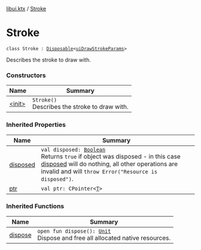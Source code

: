 [libui.ktx](../index.md) / [Stroke](./index.md)

# Stroke

`class Stroke : `[`Disposable`](../-disposable/index.md)`<`[`uiDrawStrokeParams`](../../libui/ui-draw-stroke-params/index.md)`>`

Describes the stroke to draw with.

### Constructors

| Name | Summary |
|---|---|
| [&lt;init&gt;](-init-.md) | `Stroke()`<br>Describes the stroke to draw with. |

### Inherited Properties

| Name | Summary |
|---|---|
| [disposed](../-disposable/disposed.md) | `val disposed: `[`Boolean`](https://kotlinlang.org/api/latest/jvm/stdlib/kotlin/-boolean/index.html)<br>Returns `true` if object was disposed - in this case [disposed](../-disposable/disposed.md) will do nothing, all other operations are invalid and will `throw Error("Resource is disposed")`. |
| [ptr](../-disposable/ptr.md) | `val ptr: CPointer<`[`T`](../-disposable/index.md#T)`>` |

### Inherited Functions

| Name | Summary |
|---|---|
| [dispose](../-disposable/dispose.md) | `open fun dispose(): `[`Unit`](https://kotlinlang.org/api/latest/jvm/stdlib/kotlin/-unit/index.html)<br>Dispose and free all allocated native resources. |
